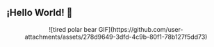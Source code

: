 ## ¡Hello World! 👋
<p align="center"> ![tired polar bear GIF](https://github.com/user-attachments/assets/278d9649-3dfd-4c9b-80f1-78b127f5dd73)
